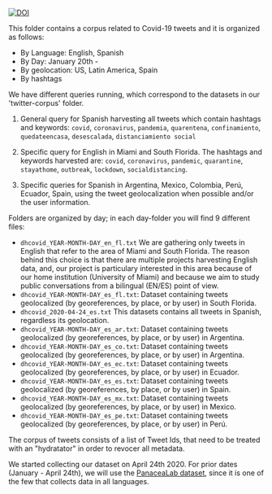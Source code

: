[![DOI](https://zenodo.org/badge/DOI/10.5281/zenodo.3824950.svg)](https://doi.org/10.5281/zenodo.3824950)

This folder contains a corpus related to Covid-19 tweets and it is organized as follows: 

* By Language: English, Spanish
* By Day: January 20th - 
* By geolocation: US, Latin America, Spain
* By hashtags 

We have different queries running, which correspond to the datasets in our 'twitter-corpus' folder. 

1. General query for Spanish harvesting all tweets which contain hashtags and keywords: `covid`, `coronavirus`, `pandemia`, `quarentena`, `confinamiento`, `quedateencasa`, `desescalada`, `distanciamiento social`

2. Specific query for English in Miami and South Florida. The hashtags and keywords harvested are: `covid`, `coronavirus`, `pandemic`, `quarantine`, `stayathome`, `outbreak`, `lockdown`, `socialdistancing`. 

3. Specific queries for Spanish in Argentina, Mexico, Colombia, Perú, Ecuador, Spain, using the tweet geolocalization when possible and/or the user information.

Folders are organized by day; in each day-folder you will find 9 different files: 

* `dhcovid_YEAR-MONTH-DAY_en_fl.txt` We are gathering only tweets in English that refer to the area of Miami and South Florida. The reason behind this choice is that there are multiple projects harvesting English data, and, our project is particulary interested in this area because of our home institution (University of Miami) and because we aim to study public conversations from a bilingual (EN/ES) point of view. 
* `dhcovid_YEAR-MONTH-DAY_es_fl.txt`: Dataset containing tweets geolocalized (by georeferences, by place, or by user) in South Florida.
* `dhcovid_2020-04-24_es.txt` This datasets contains all tweets in Spanish, regardless its geolocation. 
* `dhcovid_YEAR-MONTH-DAY_es_ar.txt`: Dataset containing tweets geolocalized (by georeferences, by place, or by user) in Argentina. 
* `dhcovid_YEAR-MONTH-DAY_es_co.txt`: Dataset containing tweets geolocalized (by georeferences, by place, or by user) in Argentina. 
* `dhcovid_YEAR-MONTH-DAY_es_ec.txt`: Dataset containing tweets geolocalized (by georeferences, by place, or by user) in Ecuador. 
* `dhcovid_YEAR-MONTH-DAY_es_es.txt`: Dataset containing tweets geolocalized (by georeferences, by place, or by user) in Spain.  
* `dhcovid_YEAR-MONTH-DAY_es_mx.txt`: Dataset containing tweets geolocalized (by georeferences, by place, or by user) in Mexico. 	
* `dhcovid_YEAR-MONTH-DAY_es_pe.txt`: Dataset containing tweets geolocalized (by georeferences, by place, or by user) in Perú. 

The corpus of tweets consists of a list of Tweet Ids, that need to be treated with an "hydratator" in order to revocer all metadata. 

We started collecting our dataset on April 24th 2020. For prior dates (January - April 24th), we will use the [PanaceaLab dataset](https://github.com/thepanacealab/covid19_twitter), since it is one of the few that collects data in all languages. 

